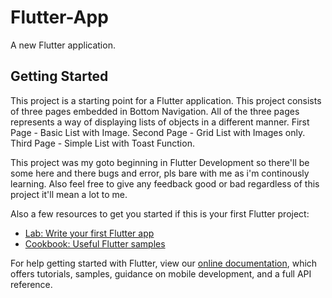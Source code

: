 # Flutter-App

A new Flutter application.

## Getting Started

This project is a starting point for a Flutter application.
This project consists of three pages embedded in Bottom Navigation. 
All of the three pages represents a way of displaying lists of objects in a different manner.
First Page - Basic List with Image.
Second Page - Grid List with Images only.
Third Page - Simple List with Toast Function.

This project was my goto beginning in Flutter Development so there'll be some here and there bugs and error,
pls bare with me as i'm continously learning.
Also feel free to give any feedback good or bad regardless of this project it'll mean a lot to me.

Also a few resources to get you started if this is your first Flutter project:

- [Lab: Write your first Flutter app](https://flutter.dev/docs/get-started/codelab)
- [Cookbook: Useful Flutter samples](https://flutter.dev/docs/cookbook)

For help getting started with Flutter, view our
[online documentation](https://flutter.dev/docs), which offers tutorials,
samples, guidance on mobile development, and a full API reference.
